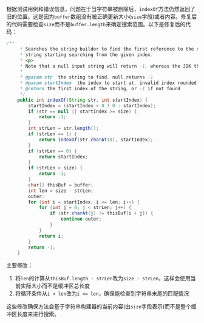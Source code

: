 根据测试用例和错误信息，问题在于当字符串被删除后，`indexOf`方法仍然返回了旧的位置。这是因为`buffer`数组没有被正确更新大小(`size`字段)或者内容。修复后的代码需要检查`size`而不是`buffer.length`来确定搜索范围。以下是修复后的代码：

```java
/**
     * Searches the string builder to find the first reference to the specified
     * string starting searching from the given index.
     * <p>
     * Note that a null input string will return -1, whereas the JDK throws an exception.
     * 
     * @param str  the string to find, null returns -1
     * @param startIndex  the index to start at, invalid index rounded to edge
     * @return the first index of the string, or -1 if not found
     */
    public int indexOf(String str, int startIndex) {
        startIndex = (startIndex < 0 ? 0 : startIndex);
        if (str == null || startIndex >= size) {
            return -1;
        }
        int strLen = str.length();
        if (strLen == 1) {
            return indexOf(str.charAt(0), startIndex);
        }
        if (strLen == 0) {
            return startIndex;
        }
        if (strLen > size) {
            return -1;
        }
        char[] thisBuf = buffer;
        int len = size - strLen;
        outer:
        for (int i = startIndex; i <= len; i++) {
            for (int j = 0; j < strLen; j++) {
                if (str.charAt(j) != thisBuf[i + j]) {
                    continue outer;
                }
            }
            return i;
        }
        return -1;
    }
```

主要修改：
1. 将`len`的计算从`thisBuf.length - strLen`改为`size - strLen`，这样会使用当前实际大小而不是缓冲区总长度
2. 将循环条件从`i < len`改为`i <= len`，确保能检查到字符串末尾的匹配情况

这些修改确保方法会基于字符串构建器的当前内容(由`size`字段表示)而不是整个缓冲区长度来进行搜索。
